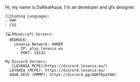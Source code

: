 Hi, my name is DaRealAqua, I'm an developer and gfx designer.
```
[💾]Coding Languages: 
- PHP
- CSS

[💻]Minecraft Servers:
  BEDROCK:
    Levania Network: OWNER
     - IP: play.levania.eu
     - PORT: 19132 

My Discord Servers:
   [LEVANIA MCPE](https://discord.levania.eu/)
  LEVANIA (MCPE): https://discord.levania.eu/
  AQUA DEVS (PMMP): https://discord.gg/AQ8THyqYAH/
```  

